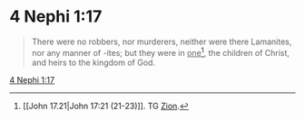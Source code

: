 # 4 Nephi 1:17

> There were no robbers, nor murderers, neither were there Lamanites, nor any manner of -ites; but they were in <u>one</u>[^a], the children of Christ, and heirs to the kingdom of God.

[4 Nephi 1:17](https://www.churchofjesuschrist.org/study/scriptures/bofm/4-ne/1?lang=eng&id=p17#p17)


[^a]: [[John 17.21|John 17:21 (21-23)]]. TG [Zion](https://www.churchofjesuschrist.org/study/scriptures/tg/zion?lang=eng).
